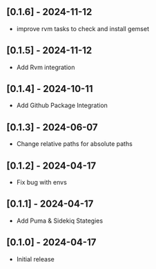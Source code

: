 ## [0.1.6] - 2024-11-12
- improve rvm tasks to check and install gemset

## [0.1.5] - 2024-11-12
- Add Rvm integration

## [0.1.4] - 2024-10-11
- Add Github Package Integration

## [0.1.3] - 2024-06-07
- Change relative paths for absolute paths

## [0.1.2] - 2024-04-17
- Fix bug with envs

## [0.1.1] - 2024-04-17
- Add Puma & Sidekiq Stategies

## [0.1.0] - 2024-04-17
- Initial release
